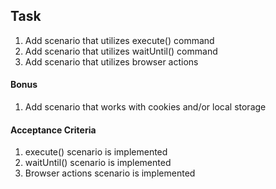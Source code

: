 ## Task

1. Add scenario that utilizes execute() command
1. Add scenario that utilizes waitUntil() command
1. Add scenario that utilizes browser actions

#### Bonus

1. Add scenario that works with cookies and/or local storage

#### Acceptance Criteria

1. execute() scenario is implemented
1. waitUntil() scenario is implemented
1. Browser actions scenario is implemented
